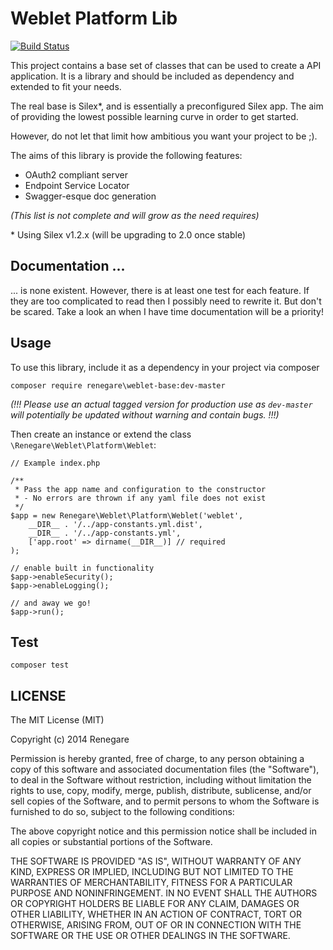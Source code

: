 # Weblet Platform Lib

[![Build Status](https://travis-ci.org/renegare/weblet-platform.png?branch=0.1.x)](https://travis-ci.org/renegare/weblet-platform)

This project contains a base set of classes that can be used to create a API application.
It is a library and should be included as dependency and extended to fit your needs.

The real base is Silex*, and is essentially a preconfigured Silex app.
The aim of providing the lowest possible learning curve in order to get started.

However, do not let that limit how ambitious you want your project to be ;).

The aims of this library is provide the following features:

* OAuth2 compliant server
* Endpoint Service Locator
* Swagger-esque doc generation

*(This list is not complete and will grow as the need requires)*

\* Using Silex v1.2.x (will be upgrading to 2.0 once stable)

## Documentation ...

... is none existent. However, there is at least one test for each feature. If they
are too complicated to read then I possibly need to rewrite it. But don't be scared.
Take a look an when I have time documentation will be a priority!

## Usage

To use this library, include it as a dependency in your project via composer

```
composer require renegare\weblet-base:dev-master
```
*(!!! Please use an actual tagged version for production use as ```dev-master```
will potentially be updated without warning and contain bugs. !!!)*

Then create an instance or extend the class ```\Renegare\Weblet\Platform\Weblet```:

```
// Example index.php

/**
 * Pass the app name and configuration to the constructor
 * - No errors are thrown if any yaml file does not exist
 */
$app = new Renegare\Weblet\Platform\Weblet('weblet',
    __DIR__ . '/../app-constants.yml.dist',
    __DIR__ . '/../app-constants.yml',
    ['app.root' => dirname(__DIR__)] // required
);

// enable built in functionality
$app->enableSecurity();
$app->enableLogging();

// and away we go!
$app->run();

```

## Test

```
composer test
```

## LICENSE

The MIT License (MIT)

Copyright (c) 2014 Renegare

Permission is hereby granted, free of charge, to any person obtaining a copy
of this software and associated documentation files (the "Software"), to deal
in the Software without restriction, including without limitation the rights
to use, copy, modify, merge, publish, distribute, sublicense, and/or sell
copies of the Software, and to permit persons to whom the Software is
furnished to do so, subject to the following conditions:

The above copyright notice and this permission notice shall be included in all
copies or substantial portions of the Software.

THE SOFTWARE IS PROVIDED "AS IS", WITHOUT WARRANTY OF ANY KIND, EXPRESS OR
IMPLIED, INCLUDING BUT NOT LIMITED TO THE WARRANTIES OF MERCHANTABILITY,
FITNESS FOR A PARTICULAR PURPOSE AND NONINFRINGEMENT. IN NO EVENT SHALL THE
AUTHORS OR COPYRIGHT HOLDERS BE LIABLE FOR ANY CLAIM, DAMAGES OR OTHER
LIABILITY, WHETHER IN AN ACTION OF CONTRACT, TORT OR OTHERWISE, ARISING FROM,
OUT OF OR IN CONNECTION WITH THE SOFTWARE OR THE USE OR OTHER DEALINGS IN THE
SOFTWARE.
